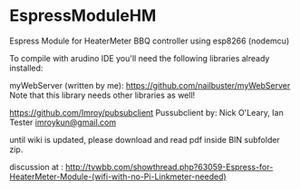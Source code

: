 # EspressModuleHM
Espress Module for HeaterMeter BBQ controller using esp8266 (nodemcu)

To compile with arudino IDE you'll need the following libraries already installed:

myWebServer (written by me):  https://github.com/nailbuster/myWebServer  Note that this library needs other libraries as well!

https://github.com/Imroy/pubsubclient  Pussubclient by: Nick O'Leary, Ian Tester <imroykun@gmail.com>

until wiki is updated,  please download and read pdf inside BIN subfolder zip.

discussion at :  http://tvwbb.com/showthread.php?63059-Espress-for-HeaterMeter-Module-(wifi-with-no-Pi-Linkmeter-needed)


